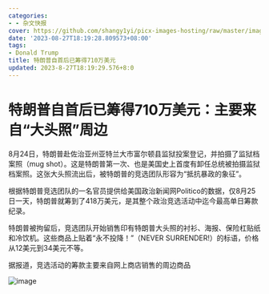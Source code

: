 ```yaml
---
categories:
- - 杂文快报
cover: https://github.com/shangy1yi/picx-images-hosting/raw/master/image.1hiuwyqwrwdc.png
date: '2023-08-27T18:19:28.809573+08:00'
tags:
- Donald Trump
title: 特朗普自首后已筹得710万美元
updated: 2023-8-27T18:19:29.576+8:0
---
```

# 特朗普自首后已筹得710万美元：主要来自“大头照”周边

8月24日，特朗普赴佐治亚州亚特兰大市富尔顿县监狱投案登记，并拍摄了监狱档案照（mug shot）。这是特朗普第一次、也是美国史上首度有卸任总统被拍摄监狱档案照。这张大头照流出后，被特朗普的竞选团队形容为“抵抗暴政的象征”。

根据特朗普竞选团队的一名官员提供给美国政治新闻网Politico的数据，仅8月25日一天，特朗普就筹到了418万美元，是其整个政治竞选活动中迄今最高单日筹款纪录。

特朗普被拘留后，竞选团队开始销售印有特朗普大头照的衬衫、海报、保险杠贴纸和冷饮机。这些商品上贴着“永不投降！”（NEVER SURRENDER!）的标语，价格从12美元到34美元不等。

据报道，竞选活动的筹款主要来自网上商店销售的周边商品


<img src="https://github.com/shangy1yi/picx-images-hosting/raw/master/image.1hiuwyqwrwdc.png" alt="image" />
